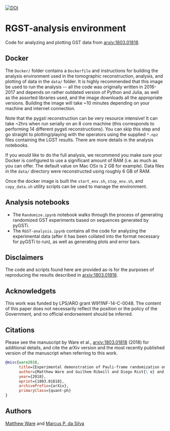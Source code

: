 [![DOI](https://zenodo.org/badge/308932118.svg)](https://zenodo.org/badge/latestdoi/308932118)

# RGST-analysis environment

Code for analyzing and plotting GST data from [arxiv:1803.01818](https://arxiv.org/abs/1803.01818).

## Docker
The `Docker/` folder contains a `Dockerfile` and instructions for building the analysis environment used in the tomographic reconstruction, analysis, and plotting of data in the `data/` folder. It is highly recommended that this image be used to run the analysis -- all the code was originally written in 2016-2017 and depends on rather outdated version of Python and Julia, as well as the assorted libraries used, and the image downloads all the appropriate versions. Building the image will take ~10 minutes depending on your machine and internet connection.

Note that the pygsti reconstruction can be very resource intensive! It can take ~2hrs when run serially on an 8 core machine (this corresponds to performing 14 different pygsti reconstructions). You can skip this step and go straight to plotting/playing with the operators using the supplied `*.npz` files containing the LGST results. There are more details in the analysis notebooks.

If you _would_ like to
do the full analysis, we recommend you make sure your Docker is configured to
use a significant amount of RAM (i.e. as much as you can offer. The default value on Mac OSx is 2 GB for example). Data files in
the `data/` directory were reconstructed using roughly 6 GB of RAM.

Once the docker image is built the `start_env.sh`, `stop_env.sh`, and
`copy_data.sh` utility scripts can be used to manage the environment.

## Analysis notebooks
  * The `Randomize.ipynb` notebook walks through the process of generating randomized GST experiments based on sequences generated by pyGSTi.
  * The `RGST-analysis.ipynb` contains all the code for analyzing the experimental data (after it has been collated into the format necessary for pyGSTi to run), as well as generating plots and error bars.

## Disclaimers

The code and scripts found here are provided as-is for the purposes of reproducing the results described in [arxiv:1803.01818](https://arxiv.org/abs/1803.01818).

## Acknowledgets

This work was funded by LPS/ARO grant W911NF-14-C-0048.  The content of this paper does not necessarily reflect the position or the policy of the Government,
and no official endorsement should be inferred.

## Citations

Please see the manuscript by Ware et al., [arxiv:1803.01818](https://arxiv.org/abs/1803.01818) (2018) for additional details,
and cite the arXiv version and the most recently published version of the manuscript when referring to this work.

```bibtex
@misc{ware2018,
      title={Experimental demonstration of Pauli-frame randomization on a superconducting qubit},
      author={Matthew Ware and Guilhem Ribeill and Diego Rist{\`e} and Colm A. Ryan and Blake Johnson and Marcus P. da Silva},
      year={2018},
      eprint={1803.01818},
      archivePrefix={arXiv},
      primaryClass={quant-ph}
}
```

## Authors

[Matthew Ware](https://matthewware.dev/) and
[Marcus P. da Silva](https://marcusps.github.io/)
